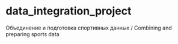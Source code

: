 # data_integration_project
Объединение и подготовка спортивных данных / Combining and preparing sports data

